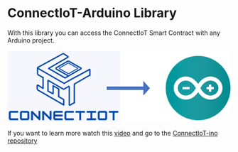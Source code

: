 # ConnectIoT-Arduino Library
With this library you can access the ConnectIoT Smart Contract with any Arduino project.

<center>

![Arq,use](../assets/images/ConnectIoTino.png)

</center>

If you want to learn more watch this [video]() and go to the [ConnectIoT-ino repository](https://github.com/paul-cruz/ConnectIoT-ino)